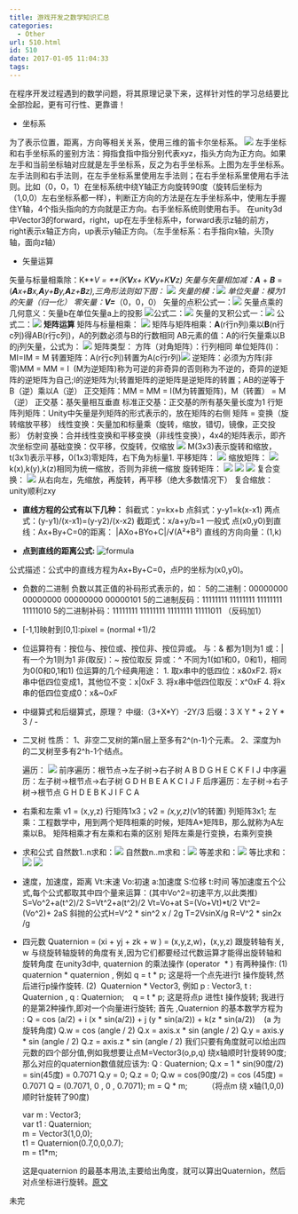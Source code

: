 ```yaml
---
title: 游戏开发之数学知识汇总
categories:
  - Other
url: 510.html
id: 510
date: 2017-01-05 11:04:33
tags:
---
```


在程序开发过程遇到的数学问题，将其原理记录下来，这样针对性的学习总结要比全部捡起，更有可行性、更靠谱！

*   坐标系

为了表示位置，距离，方向等相关关系，使用三维的笛卡尔坐标系。 ![](http://www.le-more.com/wp-content/uploads/2016/11/9F25.tmp_.png) 左手坐标和右手坐标系的鉴别方法：拇指食指中指分别代表xyz，指头方向为正方向。如果左手和当前坐标轴对应就是左手坐标系，反之为右手坐标系。上图为左手坐标系。 左手法则和右手法则，在左手坐标系里使用左手法则；在右手坐标系里使用右手法则。比如（0，0，1）在坐标系统中绕Y轴正方向旋转90度（旋转后坐标为（1,0,0）左右坐标系都一样），判断正方向的方法是在左手坐标系中，使用左手握住Y轴，4个指头指向的方向就是正方向。右手坐标系统则使用右手。 在unity3d中Vector3的forward，right，up在左手坐标系中，forward表示z轴的前方，right表示x轴正方向，up表示y轴正方向。（左手坐标系：右手指向x轴，头顶y轴，面向z轴）

*   矢量运算

矢量与标量相乘除：K**_V = _**(K_**V**_x+ K_**V**_y+K_**V**_z) 矢量与矢量相加减：_**A**_ \+ _**B**_ = (_**A**_x+_**B**_x,_**A**_y+_**B**_y,_**A**_z+_**B**_z),三角形法则如下图： ![](http://www.le-more.com/wp-content/uploads/2017/01/triangleRule.png) 矢量的模：![](http://www.le-more.com/wp-content/uploads/2017/01/vectorLength.png) 单位矢量：模为1的矢量（归一化） 零矢量：_**V=**_（0，0，0） 矢量的点积公式一：![](http://www.le-more.com/wp-content/uploads/2017/01/vectorDot.png) 矢量点乘的几何意义：矢量b在单位矢量a上的投影 ![](http://www.le-more.com/wp-content/uploads/2017/01/vector_dot_projection.png)公式二：![](http://www.le-more.com/wp-content/uploads/2017/01/vectorDotCos.png) 矢量的叉积公式一：![](http://www.le-more.com/wp-content/uploads/2017/01/VectorCrossOne.png) 公式二：![](http://www.le-more.com/wp-content/uploads/2017/01/vectorCrossTow.png) **矩阵运算**  矩阵与标量相乘： **![](http://www.le-more.com/wp-content/uploads/2017/01/matrix_mul.png)** 矩阵与矩阵相乘：**A**(r行n列)乘以**B**(n行c列)得AB(r行c列)，A的列数必须与B的行数相同 AB元素的值：A的i行矢量乘以B的j列矢量，公式为： ![](http://www.le-more.com/wp-content/uploads/2017/01/matrix_mul_item.png) 矩阵类型： 方阵（对角矩阵）：行列相同 单位矩阵(I)：MI=IM = M 转置矩阵：A(r行c列)转置为A(c行r列)![](http://www.le-more.com/wp-content/uploads/2017/01/matrix_transform.png) 逆矩阵：必须为方阵(非零)MM = MM = I  (M为逆矩阵)称为可逆的非奇异的否则称为不逆的，奇异的逆矩阵的逆矩阵为自己;I的逆矩阵为I;转置矩阵的逆矩阵是逆矩阵的转置；AB的逆等于B（逆）乘以A（逆） 正交矩阵：MM = MM = I(M为转置矩阵)，M（转置） = M（逆） 正交基：基矢量相互垂直 标准正交基：正交基的所有基矢量长度为1 行矩阵列矩阵：Unity中矢量是列矩阵的形式表示的，放在矩阵的右侧 矩阵 = 变换（旋转缩放平移） 线性变换：矢量加和标量乘（旋转，缩放，错切，镜像，正交投影） 仿射变换：合并线性变换和平移变换（非线性变换），4x4的矩阵表示，即齐次坐标空间  基础变换：仅平移，仅旋转，仅缩放 ![](http://www.le-more.com/wp-content/uploads/2017/01/matrix_transform_basci.png) M(3x3)表示旋转和缩放，t(3x1)表示平移，0(1x3)零矩阵，右下角为标量1. 平移矩阵： ![](http://www.le-more.com/wp-content/uploads/2017/01/matrix_transform_move.png) 缩放矩阵： ![](http://www.le-more.com/wp-content/uploads/2017/01/matrix_transform_scale.png) k(x),k(y),k(z)相同为统一缩放，否则为非统一缩放 旋转矩阵： ![](http://www.le-more.com/wp-content/uploads/2017/01/matrix_transform_rotation_x.png) ![](http://www.le-more.com/wp-content/uploads/2017/01/matrix_transform_rotation_y.png) ![](http://www.le-more.com/wp-content/uploads/2017/01/matrix_transform_rotation_z.png) 复合变换： ![](http://www.le-more.com/wp-content/uploads/2017/01/matrix_transform_scale_rotation.png) 从右向左，先缩放，再旋转，再平移（绝大多数情况下） 复合缩放：unity顺利zxy

*   **直线方程的公式有以下几种：** 斜截式：y=kx+b 点斜式：y-y1=k(x-x1) 两点式：(y-y1)/(x-x1)=(y-y2)/(x-x2) 截距式：x/a+y/b=1 一般式 点(x0,y0)到直线：Ax+By+C=0的距离： |AXo+BYo+C|/√(A²+B²) 直线的方向向量：(1,k)

*   **点到直线的距离公式:** ![formula](https://ss1.baidu.com/6ONXsjip0QIZ8tyhnq/it/u=930595087,3467127615&fm=58)

公式描述：公式中的直线方程为Ax+By+C=0，点P的坐标为(x0,y0)。

*   负数的二进制 负数以其正值的补码形式表示的，如： 5的二进制：00000000 00000000 00000000 00000101 5的二进制反码：11111111 11111111 11111111 11111010 5的二进制补码：11111111 11111111 11111111 11111011 （反码加1）
*   \[-1,1\]映射到\[0,1\]:pixel = (normal +1)/2
*   位运算符有：按位与、按位或、按位非、按位异或。 与：& 都为1则为1 或：| 有一个为1则为1 非(取反)：~ 按位取反 异或：^ 不同为1(如1和0，0和1)，相同为0(0和0,1和1) 位运算的几个经典用途： 1. 取x串中的低四位：x&0xF2. 将x串中低四位变成1，其他位不变：x|0xF 3. 将x串中低四位取反：x^0xF 4. 将x串的低四位变成0：x&~0xF
*   中缀算式和后缀算式，原理？ 中缀:（3+X\*Y）-2Y/3 后缀：3 X Y \* + 2 Y * 3 / -
    
*   二叉树 性质： 1、非空二叉树的第n层上至多有2^(n-1)个元素。 2、深度为h的二叉树至多有2^h-1个结点。
    
    遍历： ![](http://www.le-more.com/wp-content/uploads/2017/01/two_tree.png) 前序遍历：根节点->左子树->右子树 A B D G H E C K F I J 中序遍历：左子树->根节点->右子树 G D H B E A K C I J F 后序遍历：左子树->右子树->根节点 G H D E B K J I F C A
    
*   右乘和左乘 v1 = (x,y,z) 行矩阵1x3；v2 = _(x,y,z)_(v1的转置) 列矩阵3x1; 左乘：工程数学中，用到两个矩阵相乘的时候，矩阵A×矩阵B，那么就称为A左乘以B。 矩阵相乘才有左乘和右乘的区别 矩阵左乘是行变换，右乘列变换
*   求和公式 自然数1..n求和：![](http://www.le-more.com/wp-content/uploads/2017/01/sum_ziranshu.gif) 自然数n..m求和：![](http://www.le-more.com/wp-content/uploads/2017/01/sum_ziranshu_m_n.gif) 等差求和：![](http://www.le-more.com/wp-content/uploads/2017/01/sum_dencha.gif) 等比求和： ![](http://www.le-more.com/wp-content/uploads/2017/01/sum_denbi_1.gif) ![](http://www.le-more.com/wp-content/uploads/2017/01/sum_denbi_2.gif)
*   速度，加速度，距离 Vt:末速 Vo:初速 a:加速度 S:位移 t:时间 等加速度五个公式,每个公式都取其中四个量来运算：(其中Vo^2=初速平方,以此类推) S=Vo^2+a(t^2)/2 S=Vt^2+a(t^2)/2 Vt=Vo+at S=(Vo+Vt)\*t/2 Vt^2=(Vo^2)+ 2aS 斜抛的公式H=V^2 \* sin^2 x / 2g T=2VsinX/g R=V^2 * sin2x /g
*   四元数 Quaternion = (xi + yj + zk + w ) = (x,y,z,w)，(x,y,z) 跟旋转轴有关, w 与绕旋转轴旋转的角度有关,因为它们都要经过代数运算才能得出旋转轴和旋转角度 在unity3d中, quaternion 的乘法操作 (operator  * ) 有两种操作: (1) quaternion * quaternion , 例如 q = t * p; 这是将一个点先进行t 操作旋转,然后进行p操作旋转. (2)  Quaternion * Vector3, 例如 p : Vector3, t : Quaternion , q : Quaternion;    q = t * p; 这是将点p 进性t 操作旋转; 我进行的是第2种操作,即对一个向量进行旋转; 首先 ,Quaternion 的基本数学方程为 : Q = cos (a/2) + i (x * sin(a/2)) + j (y * sin(a/2)) + k(z * sin(a/2))    (a 为旋转角度) Q.w = cos (angle / 2) Q.x = axis.x * sin (angle / 2) Q.y = axis.y * sin (angle / 2) Q.z = axis.z * sin (angle / 2) 我们只要有角度就可以给出四元数的四个部分值,例如我想要让点M=Vector3(o,p,q) 绕x轴顺时针旋转90度;那么对应的quaternion数值就应该为: Q : Quaternion; Q.x = 1 * sin(90度/2) = sin(45度) = 0.7071 Q.y = 0; Q.z = 0; Q.w = cos(90度/2) = cos (45度) = 0.7071 Q = (0.7071, 0 , 0 , 0.7071); m = Q * m;         （将点m 绕 x轴(1,0,0) 顺时针旋转了90度)
    
    var m : Vector3;  
        var t1 : Quaternion;  
        m = Vector3(1,0,0);        
        t1 = Quaternion(0.7,0,0,0.7);  
        m = t1*m;
    
    这是quaternion 的最基本用法,主要给出角度，就可以算出Quaternion，然后对点坐标进行旋转。[原文](http://www.cnblogs.com/88999660/articles/2893126.html)

未完